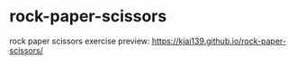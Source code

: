 # rock-paper-scissors


rock paper scissors exercise
preview: https://kjai139.github.io/rock-paper-scissors/